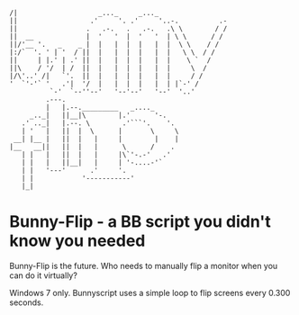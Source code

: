 ```                                                       
/|                    _..._     _..._                  
||                  .'     '. .'     '..-.          .- 
||                 .   .-.   .   .-.   .\ \        / / 
||  __             |  '   '  |  '   '  | \ \      / /  
||/'__ '.   _    _ |  |   |  |  |   |  |  \ \    / /   
|:/`  '. ' | '  / ||  |   |  |  |   |  |   \ \  / /    
||     | |.' | .' ||  |   |  |  |   |  |    \ `  /     
||\    / '/  | /  ||  |   |  |  |   |  |     \  /      
|/\'..' /|   `'.  ||  |   |  |  |   |  |     / /       
'  `'-'` '   .'|  '/  |   |  |  |   |  | |`-' /        
          `-'  `--''--'   '--'--'   '--'  '..'         
         .---.                                         
         |   |.--._________   _...._                   
     _.._|   ||__|\        |.'      '-.                
   .' .._|   |.--. \        .'```'.    '.              
   | '   |   ||  |  \      |       \     \             
 __| |__ |   ||  |   |     |        |    |             
|__   __||   ||  |   |      \      /    .              
   | |   |   ||  |   |     |\`'-.-'   .'               
   | |   |   ||__|   |     | '-....-'`                 
   | |   '---'      .'     '.                          
   | |            '-----------'                        
   |_| 
   ```
   
# Bunny-Flip - a BB script you didn't know you needed
Bunny-Flip is the future. Who needs to manually flip a monitor when you can do it virtually?

Windows 7 only. 
Bunnyscript uses a simple loop to flip screens every 0.300 seconds.
